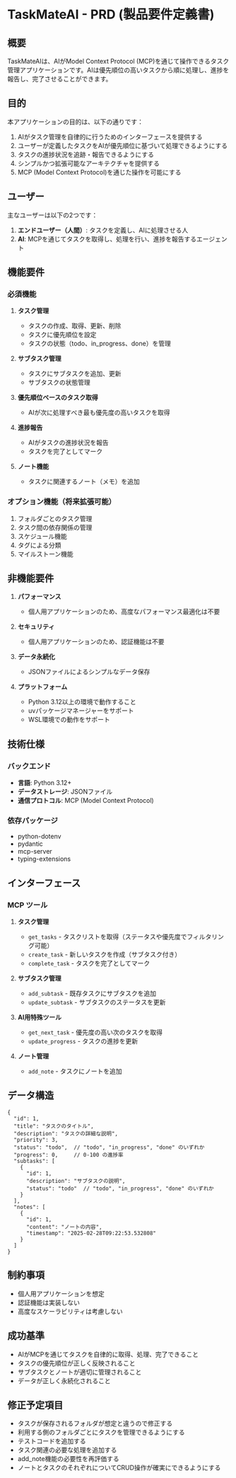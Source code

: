 # TaskMateAI - PRD (製品要件定義書)

## 概要

TaskMateAIは、AIがModel Context Protocol (MCP)を通じて操作できるタスク管理アプリケーションです。AIは優先順位の高いタスクから順に処理し、進捗を報告し、完了させることができます。

## 目的

本アプリケーションの目的は、以下の通りです：

1. AIがタスク管理を自律的に行うためのインターフェースを提供する
2. ユーザーが定義したタスクをAIが優先順位に基づいて処理できるようにする
3. タスクの進捗状況を追跡・報告できるようにする
4. シンプルかつ拡張可能なアーキテクチャを提供する
5. MCP (Model Context Protocol)を通じた操作を可能にする

## ユーザー

主なユーザーは以下の2つです：

1. **エンドユーザー（人間）**: タスクを定義し、AIに処理させる人
2. **AI**: MCPを通じてタスクを取得し、処理を行い、進捗を報告するエージェント

## 機能要件

### 必須機能

1. **タスク管理**
   - タスクの作成、取得、更新、削除
   - タスクに優先順位を設定
   - タスクの状態（todo、in_progress、done）を管理

2. **サブタスク管理**
   - タスクにサブタスクを追加、更新
   - サブタスクの状態管理

3. **優先順位ベースのタスク取得**
   - AIが次に処理すべき最も優先度の高いタスクを取得

4. **進捗報告**
   - AIがタスクの進捗状況を報告
   - タスクを完了としてマーク

5. **ノート機能**
   - タスクに関連するノート（メモ）を追加

### オプション機能（将来拡張可能）

1. フォルダごとのタスク管理
2. タスク間の依存関係の管理
3. スケジュール機能
4. タグによる分類
5. マイルストーン機能

## 非機能要件

1. **パフォーマンス**
   - 個人用アプリケーションのため、高度なパフォーマンス最適化は不要

2. **セキュリティ**
   - 個人用アプリケーションのため、認証機能は不要

3. **データ永続化**
   - JSONファイルによるシンプルなデータ保存

4. **プラットフォーム**
   - Python 3.12以上の環境で動作すること
   - uvパッケージマネージャーをサポート
   - WSL環境での動作をサポート

## 技術仕様

### バックエンド
- **言語**: Python 3.12+
- **データストレージ**: JSONファイル
- **通信プロトコル**: MCP (Model Context Protocol)

### 依存パッケージ
- python-dotenv
- pydantic
- mcp-server
- typing-extensions

## インターフェース

### MCP ツール

1. **タスク管理**
   - `get_tasks` - タスクリストを取得（ステータスや優先度でフィルタリング可能）
   - `create_task` - 新しいタスクを作成（サブタスク付き）
   - `complete_task` - タスクを完了としてマーク

2. **サブタスク管理**
   - `add_subtask` - 既存タスクにサブタスクを追加
   - `update_subtask` - サブタスクのステータスを更新

3. **AI用特殊ツール**
   - `get_next_task` - 優先度の高い次のタスクを取得
   - `update_progress` - タスクの進捗を更新

4. **ノート管理**
   - `add_note` - タスクにノートを追加

## データ構造

```
{
  "id": 1,
  "title": "タスクのタイトル",
  "description": "タスクの詳細な説明",
  "priority": 3,
  "status": "todo",  // "todo", "in_progress", "done" のいずれか
  "progress": 0,     // 0-100 の進捗率
  "subtasks": [
    {
      "id": 1,
      "description": "サブタスクの説明",
      "status": "todo"  // "todo", "in_progress", "done" のいずれか
    }
  ],
  "notes": [
    {
      "id": 1,
      "content": "ノートの内容",
      "timestamp": "2025-02-28T09:22:53.532808"
    }
  ]
}
```

## 制約事項

- 個人用アプリケーションを想定
- 認証機能は実装しない
- 高度なスケーラビリティは考慮しない

## 成功基準

- AIがMCPを通じてタスクを自律的に取得、処理、完了できること
- タスクの優先順位が正しく反映されること
- サブタスクとノートが適切に管理されること
- データが正しく永続化されること

## 修正予定項目

- タスクが保存されるフォルダが想定と違うので修正する
- 利用する側のフォルダごとにタスクを管理できるようにする
- テストコードを追加する
- タスク関連の必要な処理を追加する
- add_note機能の必要性を再評価する
- ノートとタスクのそれぞれについてCRUD操作が確実にできるようにする